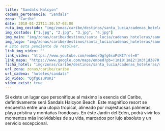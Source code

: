 ```yaml
---
title: "Sandals Halcyon"
cadena_pertenencia: "Sandals"
zona: "Caribe"
date: 2018-01-23T11:30:57-03:00
ruta_img_costado: "img/zonas/caribe/destinos/santa_lucia/cadenas_hoteleras/sandals/sandals_halcyon/imagenes/"
img_costado: ["1.jpg", "2.jpg", "3.jpg", "4.jpg"]
img_main: "img/zonas/caribe/destinos/santa_lucia/cadenas_hoteleras/sandals/sandals_halcyon/sandals_halcyon.jpg"
img_logo: "img/zonas/caribe/destinos/santa_lucia/cadenas_hoteleras/sandals/sandals_halcyon/logo/logo_sandals_halcyon.jpg"
# Esto esta pendiente de resolver.
link_img_video: ""
link_video: "https://www.youtube.com/embed/Qgfg6suPsKI?rel=0"
link_mapa: "https://www.google.com/maps/embed?pb=!1m18!1m12!1m3!1d3870.7838331086286!2d-60.97937568516638!3d14.030823990167347!2m3!1f0!2f0!3f0!3m2!1i1024!2i768!4f13.1!3m3!1m2!1s0x8c4067ea86eccb3f%3A0x219708aff0976855!2sSandals+Halcyon+Beach+All+Inclusive!5e0!3m2!1ses!2scl!4v1516723625030"
ficha_hotel: "img/zonas/caribe/destinos/santa_lucia/cadenas_hoteleras/sandals/sandals_halcyon/sandals_halcyon.pdf"
url_zona: zonas/caribe/caribe
url_cadena: "hoteles/sandals"
id_video: "Qgfg6suPsKI"
video_exist: true
---
```

Si existe un lugar que personifique al máximo la esencia del Caribe, definitivamente será Sandals Halcyon Beach. Este magnífico resort se encuentra entre una utopía tropical, alineado por majestuosas palmeras, playa prístina y montañas frondosas. En éste Jardín del Edén, podrá vivir los momentos más inolvidables de su vida, marcados por lujo absoluto y un servicio excepcional.
